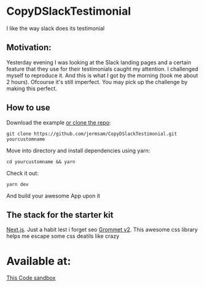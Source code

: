 # CopyDSlackTestimonial
I like the way slack does its testimonial

## Motivation:
Yesterday evening I was looking at the Slack landing pages and a certain feature that they use for their testimonials caught my attention.
I challenged myself to reproduce it. And this is what I got by the morning (took me about 2 hours). Ofcourse it's still imperfect. You may pick up the challenge by making this perfect.

## How to use

Download the example [or clone the repo](https://github.com/jermsam/CopyDSlackTestimonial.git):

```
git clone https://github.com/jermsam/CopyDSlackTestimonial.git yourcustomname
```

Move into directory and install dependencies using yarn:

```
cd yourcustomname && yarn
```
Check it out:

```
yarn dev
```
And build your awesome App upon it

## The stack for the starter kit

[Next.js](https://github.com/zeit/next.js). Just a habit lest i forget seo
[Grommet v2](https://v2.grommet.io). This awesome css library helps me escape some css deatils like crazy


# Available at:

[This Code sandbox](https://codesandbox.io/s/jolly-goldstine-fc9kd?fontsize=14&hidenavigation=1&theme=dark)

